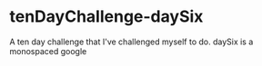 # tenDayChallenge-daySix
A ten day challenge that I've challenged myself to do. daySix is a monospaced google
